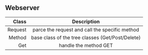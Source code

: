 ## Webserver

|Class|Description|
|-:|:-:|
|Request|parce the request and call the specific method|
|Method|base class of the tree classes (Get/Post/Delete)|
|Get|handle the method GET|
